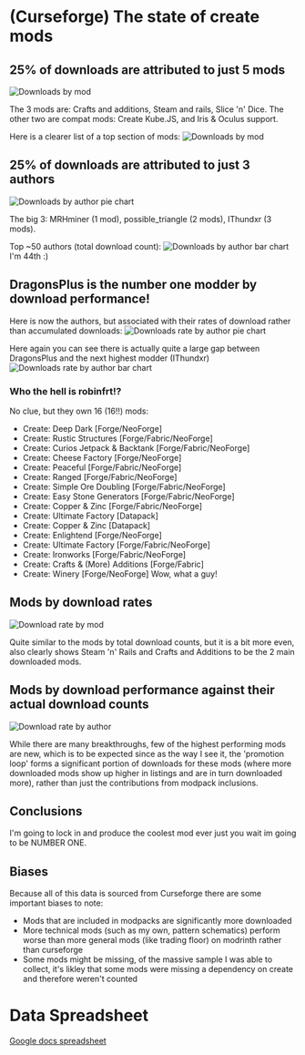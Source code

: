 # (Curseforge) The state of create mods

## 25% of downloads are attributed to just 5 mods

![Downloads by mod](./images/downloads_by_mod_pie.png)

The 3 mods are: Crafts and additions, Steam and rails, Slice 'n' Dice. The other two are compat mods: Create Kube.JS, and Iris & Oculus support.

Here is a clearer list of a top section of mods:
![Downloads by mod](./images/downloads_by_mod_bar.png)

## 25% of downloads are attributed to just 3 authors

![Downloads by author pie chart](./images/downloads_by_author_pie.png)

The big 3: MRHminer (1 mod), possible_triangle (2 mods), IThundxr (3 mods).

Top ~50 authors (total download count):
![Downloads by author bar chart](./images/downloads_by_author_bar.png)
I'm 44th :)

## DragonsPlus is the number one modder by download performance!

Here is now the authors, but associated with their rates of download rather than accumulated downloads:
![Downloads rate by author pie chart](./images/downloads_rate_by_author_pie.png)

Here again you can see there is actually quite a large gap between DragonsPlus and the next highest modder (IThundxr)
![Downloads rate by author bar chart](./images/downloads_rate_by_author_bar.png)

### Who the hell is robinfrt!?

No clue, but they own 16 (16!!) mods:
- Create: Deep Dark [Forge/NeoForge]
- Create: Rustic Structures [Forge/Fabric/NeoForge]
- Create: Curios Jetpack & Backtank [Forge/Fabric/NeoForge]
- Create: Cheese Factory [Forge/NeoForge]
- Create: Peaceful [Forge/Fabric/NeoForge]
- Create: Ranged [Forge/Fabric/NeoForge]
- Create: Simple Ore Doubling [Forge/Fabric/NeoForge]
- Create: Easy Stone Generators [Forge/Fabric/NeoForge]
- Create: Copper & Zinc [Forge/Fabric/NeoForge]
- Create: Ultimate Factory [Datapack]
- Create: Copper & Zinc [Datapack]
- Create: Enlightend [Forge/NeoForge]
- Create: Ultimate Factory [Forge/Fabric/NeoForge]
- Create: Ironworks [Forge/Fabric/NeoForge]
- Create: Crafts & (More) Additions [Forge/Fabric]
- Create: Winery [Forge/NeoForge]
Wow, what a guy!

## Mods by download rates

![Download rate by mod](./images/download_rate_by_mod.png)

Quite similar to the mods by total download counts, but it is a bit more even, also clearly shows Steam 'n' Rails and Crafts and Additions to be the 2 main downloaded mods.

## Mods by download performance against their actual download counts

![Download rate by author](./images/download_rate_against_downloads.png)

While there are many breakthroughs, few of the highest performing mods are new, which is to be expected since as the way I see it, the 'promotion loop' forms a significant portion of downloads for these mods (where more downloaded mods show up higher in listings and are in turn downloaded more), rather than just the contributions from modpack inclusions.

## Conclusions

I'm going to lock in and produce the coolest mod ever just you wait im going to be NUMBER ONE.  

## Biases

Because all of this data is sourced from Curseforge there are some important biases to note:

- Mods that are included in modpacks are significantly more downloaded
- More technical mods (such as my own, pattern schematics) perform worse than more general mods (like trading floor) on modrinth rather than curseforge
- Some mods might be missing, of the massive sample I was able to collect, it's likley that some mods were missing a dependency on create and therefore weren't counted

# Data Spreadsheet
[Google docs spreadsheet](https://docs.google.com/spreadsheets/d/1LioDgjSDE3QhZP1XjE8diui8SueDdx2Em7WNZxLupT4/edit?usp=sharing)